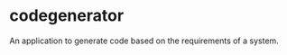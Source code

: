codegenerator
=============

An application to generate code based on the requirements of a system.
